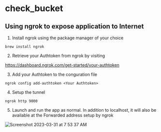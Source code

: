 # check_bucket

## Using ngrok to expose application to Internet

1. Install ngrok using the package manager of your choice

`brew install ngrok`

2. Retrieve your Authtoken from ngrok by visiting 

https://dashboard.ngrok.com/get-started/your-authtoken

3. Add your Authtoken to the conguration file

`ngrok config add-authtoken <Your Authtoken>`

4. Setup the tunnel

`ngrok http 9000`

5. Launch and run the app as normal. In addition to localhost, it will also be available at the Forwarded address setup by ngrok

![Screenshot 2023-03-31 at 7 53 37 AM](https://user-images.githubusercontent.com/23019517/229155515-1db3d420-a384-4d4b-b373-80b0fbb82db9.png)
